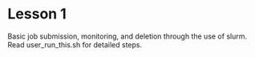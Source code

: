 # Lesson 1

Basic job submission, monitoring, and deletion through the use of slurm. Read user_run_this.sh for detailed steps.
